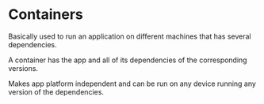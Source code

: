# Containers
Basically used to run an application on different machines that has several dependencies. 

A container has the app and all of its dependencies of the corresponding versions.

Makes app platform independent and can be run on any device running any version of the dependencies.


